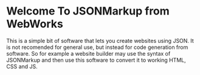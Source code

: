 # Welcome To JSONMarkup from WebWorks

This is a simple bit of software that lets you create websites using JSON. It is not recomended for general use, but instead for code generation from software. So for example a website builder may use the syntax of JSONMarkup and then use this software to convert it to working HTML, CSS and JS.